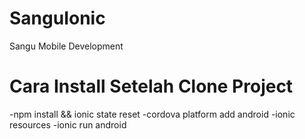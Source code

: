 # SanguIonic
Sangu Mobile Development

# Cara Install Setelah Clone Project 

-npm install && ionic state reset
-cordova platform add android
-ionic resources
-ionic run android
